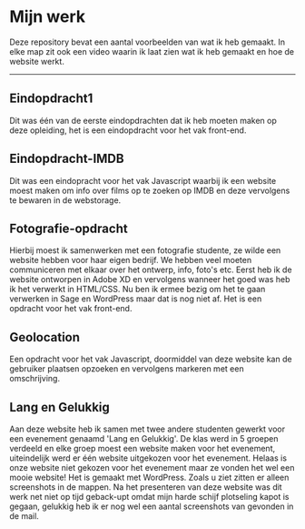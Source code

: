 # Mijn werk
Deze repository bevat een aantal voorbeelden van wat ik heb gemaakt. In elke map zit ook een video waarin ik laat zien wat ik heb gemaakt en hoe de website werkt.

---

## **Eindopdracht1**  
Dit was één van de eerste eindopdrachten dat ik heb moeten maken op deze opleiding, het is een eindopdracht voor het vak front-end.

## **Eindopdracht-IMDB** 
Dit was een eindopracht voor het vak Javascript waarbij ik een website moest maken om info over films op te zoeken op IMDB en deze vervolgens te bewaren in de webstorage.

## **Fotografie-opdracht** 
Hierbij moest ik samenwerken met een fotografie studente, ze wilde een website hebben voor haar eigen bedrijf. We hebben veel moeten communiceren met elkaar over het ontwerp, info, foto's etc. Eerst heb ik de website ontworpen in Adobe XD en vervolgens wanneer het goed was heb ik het verwerkt in HTML/CSS. Nu ben ik ermee bezig om het te gaan verwerken in Sage en WordPress maar dat is nog niet af. Het is een opdracht voor het vak front-end.

## **Geolocation**
Een opdracht voor het vak Javascript, doormiddel van deze website kan de gebruiker plaatsen opzoeken en vervolgens markeren met een omschrijving.

## **Lang en Gelukkig**
Aan deze website heb ik samen met twee andere studenten gewerkt voor een evenement genaamd 'Lang en Gelukkig'. De klas werd in 5 groepen verdeeld en elke groep moest een website maken voor het evenement, uiteindelijk werd er één website uitgekozen voor het evenement. Helaas is onze website niet gekozen voor het evenement maar ze vonden het wel een mooie website! Het is gemaakt met WordPress. Zoals u ziet zitten er alleen screenshots in de mappen. Na het presenteren van deze website was dit werk net niet op tijd geback-upt omdat mijn harde schijf plotseling kapot is gegaan, gelukkig heb ik er nog wel een aantal screenshots van gevonden in de mail.
